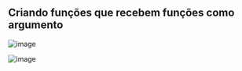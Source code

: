 ## Criando funções que recebem funções como argumento
![image](https://raw.githubusercontent.com/devjleonardo/assets/main/programacao-funcional-e-expressoes-lambda-java/07_Criando%20fun%C3%A7%C3%B5es%20que%20recebem%20fun%C3%A7%C3%B5es%20como%20par%C3%A2metro/Recordando.png)

![image](https://raw.githubusercontent.com/devjleonardo/assets/main/programacao-funcional-e-expressoes-lambda-java/07_Criando%20fun%C3%A7%C3%B5es%20que%20recebem%20fun%C3%A7%C3%B5es%20como%20par%C3%A2metro/Problema%20exemplo.png)